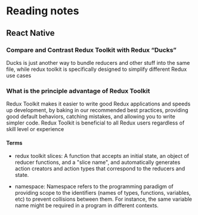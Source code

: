 # Reading notes

## React Native

### Compare and Contrast Redux Toolkit with Redux “Ducks”

Ducks is just another way to bundle reducers and other stuff into the same file, while redux toolkit is specifically designed to simplify different Redux use cases

### What is the principle advantage of Redux Toolkit

Redux Toolkit makes it easier to write good Redux applications and speeds up development, by baking in our recommended best practices, providing good default behaviors, catching mistakes, and allowing you to write simpler code. Redux Toolkit is beneficial to all Redux users regardless of skill level or experience

#### Terms

- redux toolkit slices: A function that accepts an initial state, an object of reducer functions, and a "slice name", and automatically generates action creators and action types that correspond to the reducers and state.

- namespace: Namespace refers to the programming paradigm of providing scope to the identifiers (names of types, functions, variables, etc) to prevent collisions between them. For instance, the same variable name might be required in a program in different contexts.
